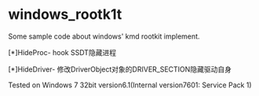 # windows_rootk1t
Some sample code about windows' kmd rootkit implement.

[*]HideProc- hook SSDT隐藏进程

[*]HideDriver- 修改DriverObject对象的DRIVER_SECTION隐藏驱动自身

Tested on Windows 7 32bit  version6.1(Internal version7601: Service Pack 1)

